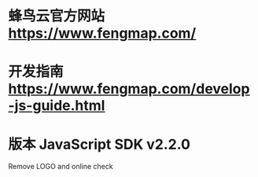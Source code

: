 # 蜂鸟云官方网站 https://www.fengmap.com/

# 开发指南 https://www.fengmap.com/develop-js-guide.html

# 版本 JavaScript SDK v2.2.0
Remove LOGO and online check
